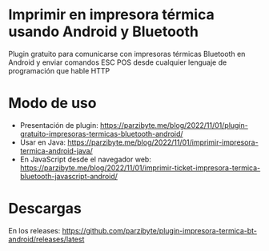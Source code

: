 # Imprimir en impresora térmica usando Android y Bluetooth
Plugin gratuito para comunicarse con impresoras térmicas Bluetooth en Android y enviar comandos ESC POS desde cualquier lenguaje de programación que hable HTTP

# Modo de uso

- Presentación de plugin: https://parzibyte.me/blog/2022/11/01/plugin-gratuito-impresoras-termicas-bluetooth-android/
- Usar en Java: https://parzibyte.me/blog/2022/11/01/imprimir-impresora-termica-android-java/
- En JavaScript desde el navegador web: https://parzibyte.me/blog/2022/11/01/imprimir-ticket-impresora-termica-bluetooth-javascript-android/

# Descargas

En los releases: https://github.com/parzibyte/plugin-impresora-termica-bt-android/releases/latest
